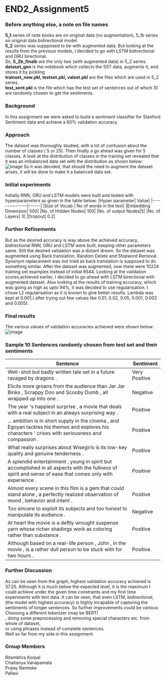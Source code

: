 # END2_Assignment5
### Before anything else, a note on file names
**5_1** series of note books are on original data (no augmentation), 5_1b series on original data bidirectional model. <br/>
**5_2** series was suppposed to be with augmented data. But looking at the results from the previous models, I decided to go with LSTM bidirectional and GRU birectional. <br/>
So, **5_2b_finalb** are the only two (with augmented data) in 5_2 series.<br/>
**dataset_gen** is the notebook which collects the SST data, augments it, and stores it by pickling <br/>
**trainset_new.pkl, testset.pkl, valset.pkl** are the files which are used in 5_2 series. <br/>
**test_sent.pkl** is the file which has the test set of sentences out of which 10 are randomly chosen to get the sentiments.

### Background
In this assignment we were asked to build a sentiment classifier for Stanford Sentiment data and achieve a 60% validation accuracy.
### Approach
The dataset was thoroughly studied, with a lot of confusion about the number of classes ( 5 or 25). Then finally a go ahead was given for 5 classes. A look at the distribution of classes in the training set revealed that it was an imbalanced data set with the distribution as shown below:
![image](https://user-images.githubusercontent.com/82941475/120589588-b2be9c80-c456-11eb-8bc3-cc5d444ae2f5.png)
So it was decided, that should the need to augment the dataset arises, it will be done to make it a balanced data set.
### Initial experiments
Initially RNN, GRU and LSTM models were built and tested with hyperparameters as given in the table below:
|Hyper parameter| Value|
|---------------|------|
|Size of Vocab  | No of words in the text|
|Embedding Dimension| 500|
|No. of Hidden Nodes| 100|
|No. of output Nodes|5|
|No. of Layers| 3|
|Dropout| 0.2|

### Further Refinements
But as the desired accuracy is way above the achieved accuracy, bidirectional RNN, GRU and LSTM were built, keeping other parameters same. 
Still the desired validation was a distant dream. So the dataset was augmented using Back translation, Random Delete and Stopword Removal.
Synonym replacement was not tried as back translation is supposed to do something similar. 
After the dataset was augmented, now there were 10224 training set examples instead of initial 8544.
Looking at the validation scores,achieved earlier, I decided to go ahead with LSTM birectional with augmented dataset.
Also looking at the results of training accuracy, which was going as high as upto 94%, it was decided to use regularisation. I chose L2 regularisation as it is known to give better results. Lambda was kept at 0.001,( after trying out few values like 0.01, 0.02, 0.05, 0.001, 0.002 and 0.005).
### Final results
The various values of validation accuracies achieved were shown below:
![image](https://user-images.githubusercontent.com/82941475/120592608-c6b8cd00-c45b-11eb-941d-eca009f6235f.png)


### Sample 10 Sentences randomly chosen from test set and their sentiments
|Sentence| Sentiment|
|-------- |-------------|
|Well-shot but badly written tale set in a future ravaged by dragons . |  Very Positive|
|Elicits more groans from the audience than Jar Jar Binks , Scrappy Doo and Scooby Dumb , all wrapped up into one . |  Negative|
|The year 's happiest surprise , a movie that deals with a real subject in an always surprising way . |  Positive |
|... ambition is in short supply in the cinema , and Egoyan tackles his themes and explores his characters ' crises with seriousness and compassion . |  Positive|
|What really surprises about Wisegirls is its low-key quality and genuine tenderness . |  Positive|
|A splendid entertainment , young in spirit but accomplished in all aspects with the fullness of spirit and sense of ease that comes only with experience . |  Positive|
|Almost every scene in this film is a gem that could stand alone , a perfectly realized observation of mood , behavior and intent . | Positive|
|Too sincere to exploit its subjects and too honest to manipulate its audience . | Negative |
|At heart the movie is a deftly wrought suspense yarn whose richer shadings work as coloring rather than substance . |  Positive|
|Although based on a real-life person , John , in the movie , is a rather dull person to be stuck with for two hours . | Positive |

### Further Discussion
As can be seen from the graph, highest validation accuracy achieved is 37.25.
Although it is much below the expected level, it is the maximum I could achieve under the given time constraints and my first time experiments with text data.
It can be seen, that even LSTM, bidirectional, (the model with highest accuracy) is highly incapable of capturing the sentiments of longer sentences. So further improvements could be various: <br/>
Choosing a different tokenizer (may be BERT)<br/>, 
doing some preprocessing and removing special characters etc. from whole of dataset,<br/>
or using phrases instead of complete sentences.<br/>
Well so far from my side in this assignment.
### Group Members
Ritambhra Korpal<br/>
Chaitanya Vanapamala <br/>
Pralay Ramteke <br/>
Pallavi <br/>

